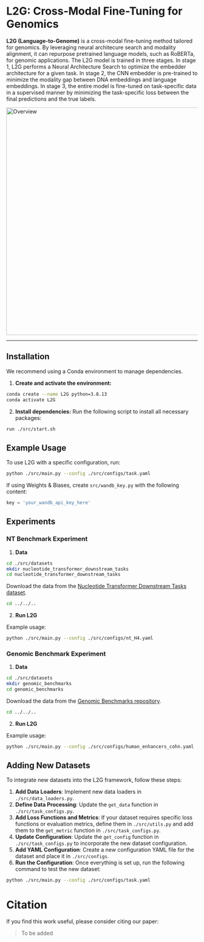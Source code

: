 # L2G: Cross-Modal Fine-Tuning for Genomics
**L2G (Language-to-Genome)** is a cross-modal fine-tuning method tailored for genomics. By leveraging neural architecure search and modality alignment, it can repurpose pretrained language models, such as RoBERTa, for genomic applications. The L2G model is trained
in three stages. In stage 1, L2G performs a Neural Architecture Search to optimize the embedder architecture for a given task. In stage 2, the CNN embedder is pre-trained to minimize the modality gap between DNA embeddings and language embeddings. In stage 3, the entire model is fine-tuned on task-specific data in a supervised manner by minimizing the task-specific loss between the final predictions and the true labels.

<img src="https://github.com/user-attachments/assets/a28e4acf-dd07-490b-a1e2-8f06fd2b19df" alt="Overview" width="600"/>

---

## Installation
We recommend using a Conda environment to manage dependencies.

1. **Create and activate the environment:**
```bash
conda create --name L2G python=3.8.13
conda activate L2G
```

2. **Install dependencies:**
   Run the following script to install all necessary packages:
```bash
run ./src/start.sh
```


## Example Usage

To use L2G with a specific configuration, run:
```bash
python ./src/main.py --config ./src/configs/task.yaml
```

If using Weights & Biases, create `src/wandb_key.py` with the following content:
```python
key = 'your_wandb_api_key_here'
```

## Experiments

### NT Benchmark Experiment

1. **Data**
```bash
cd ./src/datasets
mkdir nucleotide_transformer_downstream_tasks
cd nucleotide_transformer_downstream_tasks
```
 Download the data from the [Nucleotide Transformer Downstream Tasks dataset](https://huggingface.co/datasets/InstaDeepAI/nucleotide_transformer_downstream_tasks).

```bash
cd ../../..
```
 
2. **Run L2G** 

Example usage:
```bash
python ./src/main.py --config ./src/configs/nt_H4.yaml
```


### Genomic Benchmark Experiment

1. **Data**
```bash
cd ./src/datasets
mkdir genomic_benchmarks
cd genomic_benchmarks
```
Download the data from the [Genomic Benchmarks repository](https://github.com/ML-Bioinfo-CEITEC/genomic_benchmarks?tab=readme-ov-file).

```bash
cd ../../..
```
 
2. **Run L2G**  

Example usage:
```bash
python ./src/main.py --config ./src/configs/human_enhancers_cohn.yaml
```

## Adding New Datasets

To integrate new datasets into the L2G framework, follow these steps:

1. **Add Data Loaders**: Implement new data loaders in `./src/data_loaders.py`.
2. **Define Data Processing**: Update the `get_data` function in `./src/task_configs.py`.
3. **Add Loss Functions and Metrics**: If your dataset requires specific loss functions or evaluation metrics, define them in `./src/utils.py` and add them to the `get_metric` function in `./src/task_configs.py`.
4. **Update Configuration**: Update the `get_config` function in `./src/task_configs.py` to incorporate the new dataset configuration.
5. **Add YAML Configuration**: Create a new configuration YAML file for the dataset and place it in `./src/configs`.
6. **Run the Configuration**: Once everything is set up, run the following command to test the new dataset:
```bash
python ./src/main.py --config ./src/configs/task.yaml
```

# Citation
If you find this work useful, please consider citing our paper:

> To be added
